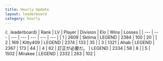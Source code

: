 ```yaml
---
title: Hourly Update
layout: leaderboard
category: hourly
---
```


{: .leaderboard}
| Rank | LV | Player | Division | Elo | Wins | Losses |
| --- | --- | --- | --- | --- | --- | --- |
| <span data-change="0">1</span> | 2609 | <span title="ID: 353063">Sktima</span> | LEGEND | <span data-change="0">2384</span> | <span data-change="0">100</span> | <span data-change="0">20</span> |
| <span data-change="0">2</span> | 169 | <span title="ID: 459203">Kitty409</span> | LEGEND | <span data-change="0">2374</span> | <span data-change="0">133</span> | <span data-change="0">35</span> |
| <span data-change="0">3</span> | 1321 | <span title="ID: 402846">Ahab</span> | LEGEND | <span data-change="0">2367</span> | <span data-change="0">173</span> | <span data-change="0">44</span> |
| <span data-change="1">4</span> | 62 | <span title="ID: 754604">訂正が必要だ。</span> | LEGEND | <span data-change="6">2334</span> | <span data-change="1">58</span> | <span data-change="0">8</span> |
| <span data-change="-1">5</span> | 1502 | <span title="ID: 416373">Mirakee</span> | LEGEND | <span data-change="-10">2332</span> | <span data-change="1">263</span> | <span data-change="1">102</span> |